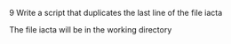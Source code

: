 9 Write a script that duplicates the last line of the file iacta



The file iacta will be in the working directory
